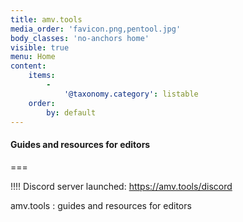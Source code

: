 ```yaml
---
title: amv.tools
media_order: 'favicon.png,pentool.jpg'
body_classes: 'no-anchors home'
visible: true
menu: Home
content:
    items:
        -
            '@taxonomy.category': listable
    order:
        by: default
---
```


#### Guides and resources for editors

===

!!!! Discord server launched: https://amv.tools/discord

<div id="title-container">
<span id="title"><span id="spaced">amv.tools :</span> guides and resources for editors</span>
<div>
